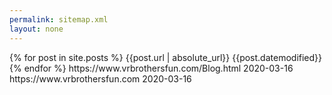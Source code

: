```yaml
---
permalink: sitemap.xml
layout: none
---
```


<urlset>
{% for post in site.posts %}
<url>
<loc>{{post.url | absolute_url}}</loc>
<lastmod>{{post.datemodified}}</lastmod>
</url>
{% endfor %}
<url>
<loc>https://www.vrbrothersfun.com/Blog.html</loc>
<lastmod>2020-03-16</lastmod>
</url>
<url>
<loc>https://www.vrbrothersfun.com</loc>
<lastmod>2020-03-16</lastmod>
</url>
</urlset>